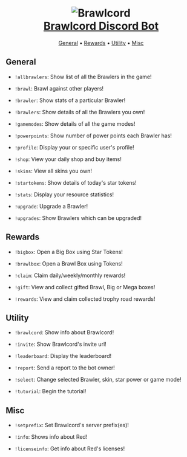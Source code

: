 <h1 align="center">
  <br>
  <img src="https://i.imgur.com/poP3rlo.png" alt="Brawlcord">
  <br>
  <a href="https://snowsee.github.io/brawlcord/">Brawlcord Discord Bot</a>
  <br>
</h1>

<!-- <h4 align="center"><i>1v1 Brawls On Discord!</i></h4> -->

<p align="center">
  <a href="#general">General</a>
  •
  <a href="#rewards">Rewards</a>
  •
  <a href="#utility">Utility</a>
  •
  <a href="#misc">Misc</a>
</p>

## General

- `!allbrawlers`: Show list of all the Brawlers in the game!

- `!brawl`: Brawl against other players!

- `!brawler`: Show stats of a particular Brawler!

- `!brawlers`: Show details of all the Brawlers you own!

- `!gamemodes`: Show details of all the game modes!

- `!powerpoints`: Show number of power points each Brawler has!

- `!profile`: Display your or specific user's profile!

- `!shop`: View your daily shop and buy items!

- `!skins`: View all skins you own!

- `!startokens`: Show details of today's star tokens!

- `!stats`: Display your resource statistics!

- `!upgrade`: Upgrade a Brawler!

- `!upgrades`: Show Brawlers which can be upgraded!

## Rewards

- `!bigbox`: Open a Big Box using Star Tokens!

- `!brawlbox`: Open a Brawl Box using Tokens!

- `!claim`: Claim daily/weekly/monthly rewards!

- `!gift`: View and collect gifted Brawl, Big or Mega boxes!

- `!rewards`: View and claim collected trophy road rewards!

## Utility

- `!brawlcord`: Show info about Brawlcord!

- `!invite`: Show Brawlcord's invite url!

- `!leaderboard`: Display the leaderboard!

- `!report`: Send a report to the bot owner!

- `!select`: Change selected Brawler, skin, star power or game mode!

- `!tutorial`: Begin the tutorial!

## Misc

- `!setprefix`: Set Brawlcord's server prefix(es)!

- `!info`: Shows info about Red!

- `!licenseinfo`: Get info about Red's licenses!
